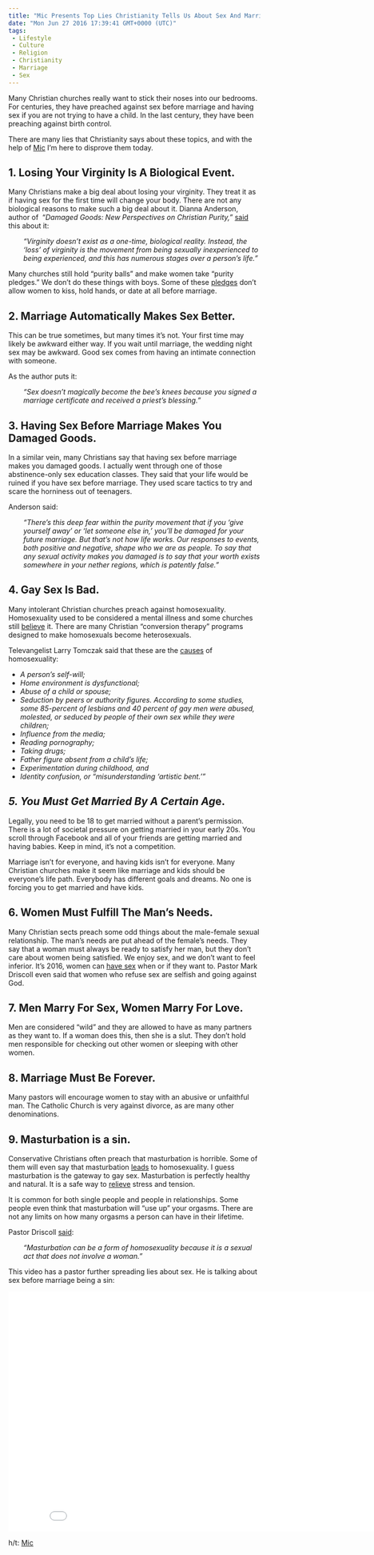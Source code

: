 ```yaml
---
title: "Mic Presents Top Lies Christianity Tells Us About Sex And Marriage"
date: "Mon Jun 27 2016 17:39:41 GMT+0000 (UTC)"
tags: 
 - Lifestyle
 - Culture
 - Religion
 - Christianity
 - Marriage
 - Sex
---
```

<p>Many Christian churches really want to stick their noses into our bedrooms. For centuries, they have preached against sex before marriage and having sex if you are not trying to have a child. In the last century, they have been preaching against birth control.</p><p>There are many lies that Christianity says about these topics, and with the help of <a href="https://mic.com/articles/108932/9-of-the-biggest-lies-christianity-tells-us-about-sex-and-marriage#.eHFsZW89r" onclick="__gaTracker(&apos;send&apos;, &apos;event&apos;, &apos;outbound-article&apos;, &apos;https://mic.com/articles/108932/9-of-the-biggest-lies-christianity-tells-us-about-sex-and-marriage#.eHFsZW89r&apos;, &apos;Mic&apos;);">Mic</a> I&#x2019;m here to disprove them today.</p><h2>1. Losing Your Virginity Is A Biological Event.</h2><p>Many Christians make a big deal about losing your virginity. They treat it as if having sex for the first time will change your body. There are not any biological reasons to make such a big deal about it. Dianna Anderson, author of &#xA0;&#x201C;<i>Damaged Goods: New Perspectives on Christian Purity,&#x201D;&#xA0;</i><a href="https://mic.com/articles/95564/the-way-we-think-about-virginity-in-america-is-finally-changing#.iONLaBhgL" onclick="__gaTracker(&apos;send&apos;, &apos;event&apos;, &apos;outbound-article&apos;, &apos;https://mic.com/articles/95564/the-way-we-think-about-virginity-in-america-is-finally-changing#.iONLaBhgL&apos;, &apos;said&apos;);">said</a> this about it:</p><p style="padding-left: 30px;"><em>&#x201C;Virginity doesn&#x2019;t exist as a one-time, biological reality. Instead, the &#x2018;loss&#x2019; of virginity is the movement from being sexually inexperienced to being experienced, and this has numerous stages over a person&#x2019;s life.&#x201D; </em></p><p>Many churches still hold &#x201C;purity balls&#x201D; and make women take &#x201C;purity pledges.&#x201D; We don&#x2019;t do these things with boys. Some of these <a href="http://www.liberalamerica.org/2014/05/05/these-father-daughter-christian-purity-ball-photos-are-really-creepy/">pledges</a> don&#x2019;t allow women to kiss, hold hands, or date at all before marriage.</p><h2>2. Marriage Automatically Makes Sex Better.</h2><p>This can be true sometimes, but many times it&#x2019;s not. Your first time may likely be awkward either way. If you wait until marriage, the wedding night sex may be awkward. Good sex comes from having an intimate connection with someone.</p><p>As the author puts it:</p><p style="padding-left: 30px;"><em>&#x201C;Sex doesn&#x2019;t magically become the bee&#x2019;s knees because you signed a marriage certificate and received a priest&#x2019;s blessing.&#x201D;</em></p><h2>3. Having Sex Before Marriage Makes You Damaged Goods.</h2><p>In a similar vein, many Christians say that having sex before marriage makes you damaged goods. I actually went through one of those abstinence-only sex education classes. They said that your life would be ruined if you have sex before marriage. They used scare tactics to try and scare the horniness out of teenagers.</p><p>Anderson said:</p><p style="padding-left: 30px;"><em>&#x201C;There&#x2019;s this deep fear within the purity movement that if you &#x2018;give yourself away&#x2019; or &#x2018;let someone else in,&#x2019; you&#x2019;ll be damaged for your future marriage. But that&#x2019;s not how life works. Our responses to events, both positive and negative, shape who we are as people. To say that any sexual activity makes you damaged is to say that your worth exists somewhere in your nether regions, which is patently false.&#x201D;</em></p><h2>4. Gay Sex Is Bad.</h2><p>Many intolerant Christian churches preach against homosexuality. Homosexuality used to be considered a mental illness and some churches still <a href="http://www.liberalamerica.org/2016/02/25/conversion-therapy-group-that-claims-homosexuality-is-a-mental-illness-to-be-banned/">believe</a> it. There are many Christian &#x201C;conversion therapy&#x201D; programs designed to make&#xA0;homosexuals become heterosexuals.</p><p>Televangelist Larry Tomczak said that these are the <a href="http://www.liberalamerica.org/2016/06/05/crazy-cakes-televangelist-thinks-knows-cause-homosexuality-video/">causes</a> of homosexuality:</p><ul>
<li><em>A&#xA0;person&#x2019;s self-will;</em></li>
<li><em>Home environment is dysfunctional;</em></li>
<li><em>Abuse of a child or spouse;</em></li>
<li><em>Seduction by peers or authority figures. According to some studies, some 85-percent of lesbians and 40 percent of gay men were abused, molested, or seduced by people of their own sex while they were children;</em></li>
<li><em>Influence from the media;</em></li>
<li><em>Reading pornography;</em></li>
<li><em>Taking drugs;</em></li>
<li><em>Father figure absent from a child&#x2019;s life;</em></li>
<li><em>Experimentation during childhood, and</em></li>
<li><em>Identity confusion, or &#x201C;misunderstanding &#x2018;artistic bent.&#x2019;&#x201D;</em></li>
</ul><h2><em>5. You Must Get Married By A Certain Ag</em>e.</h2><p>Legally, you need to be 18 to get married without a parent&#x2019;s permission. There is a lot of societal pressure on getting married in your early 20s. You scroll through Facebook and all of your friends are getting married and having babies. Keep in mind, it&#x2019;s not a competition.</p><p>Marriage isn&#x2019;t for everyone, and having kids isn&#x2019;t for everyone. Many Christian churches make it seem like marriage and kids should be everyone&#x2019;s life path. Everybody has different goals and dreams. No one is forcing you to get married and have kids.</p><h2>6. Women Must Fulfill The Man&#x2019;s Needs.</h2><p>Many Christian sects preach some odd things about the male-female sexual relationship. The man&#x2019;s needs are put ahead of the female&#x2019;s needs. They say that a woman must always be ready to satisfy her man, but they don&#x2019;t care about women being satisfied. We enjoy sex, and we don&#x2019;t want to feel inferior. It&#x2019;s 2016, women can <a href="https://mic.com/articles/108932/9-of-the-biggest-lies-christianity-tells-us-about-sex-and-marriage#.p7iej4KrD" onclick="__gaTracker(&apos;send&apos;, &apos;event&apos;, &apos;outbound-article&apos;, &apos;https://mic.com/articles/108932/9-of-the-biggest-lies-christianity-tells-us-about-sex-and-marriage#.p7iej4KrD&apos;, &apos;have sex&apos;);" target="_blank">have sex</a> when or if they want to. Pastor Mark Driscoll even said that women who refuse sex are selfish and going against God.</p><h2>7. Men Marry For Sex, Women Marry For Love.</h2><p>Men are considered &#x201C;wild&#x201D; and they are allowed to have as many partners as they want to. If a woman does this, then she is a slut. They don&#x2019;t hold men responsible for checking out other women or sleeping with other women.</p><h2>8. Marriage Must Be Forever.</h2><p>Many pastors will encourage women to stay with an abusive or unfaithful man. The Catholic Church is very against divorce, as are many other denominations.</p><h2>9. Masturbation is a sin.</h2><p>Conservative Christians often preach that masturbation is horrible. Some of them will even say that masturbation <a href="http://www.quotes-watchtower.co.uk/masturbation.html" onclick="__gaTracker(&apos;send&apos;, &apos;event&apos;, &apos;outbound-article&apos;, &apos;http://www.quotes-watchtower.co.uk/masturbation.html&apos;, &apos;leads&apos;);" target="_blank">leads</a> to homosexuality. I guess masturbation is the gateway to gay sex. Masturbation is perfectly healthy and natural. It is a safe way to <a href="https://mic.com/articles/107722/9-crazy-myths-about-masturbation-debunked#.AjPOuJ9rh" onclick="__gaTracker(&apos;send&apos;, &apos;event&apos;, &apos;outbound-article&apos;, &apos;https://mic.com/articles/107722/9-crazy-myths-about-masturbation-debunked#.AjPOuJ9rh&apos;, &apos;relieve&apos;);" target="_blank">relieve</a> stress and tension.</p><p>It is common for both single people and people in relationships. Some people even think that masturbation will &#x201C;use up&#x201D; your orgasms. There are not any limits on how many orgasms a person can have in their lifetime.</p><p>Pastor Driscoll <a href="https://mic.com/articles/108932/9-of-the-biggest-lies-christianity-tells-us-about-sex-and-marriage#.p7iej4KrD" onclick="__gaTracker(&apos;send&apos;, &apos;event&apos;, &apos;outbound-article&apos;, &apos;https://mic.com/articles/108932/9-of-the-biggest-lies-christianity-tells-us-about-sex-and-marriage#.p7iej4KrD&apos;, &apos;said&apos;);" target="_blank">said</a>:</p><p style="padding-left: 30px;"><em>&#x201C;Masturbation can be a form of homosexuality because it is a sexual act that does not involve a woman.&#x201D;</em></p><p>This video has a pastor further spreading lies about sex. He is talking about sex before marriage being a sin:</p><p><iframe width="853" height="480" src="//www.youtube.com/embed/dWXoFyPEuhI" frameborder="0" allowfullscreen></iframe></p><p>h/t: <a href="https://mic.com/articles/108932/9-of-the-biggest-lies-christianity-tells-us-about-sex-and-marriage#.p7iej4KrD" onclick="__gaTracker(&apos;send&apos;, &apos;event&apos;, &apos;outbound-article&apos;, &apos;https://mic.com/articles/108932/9-of-the-biggest-lies-christianity-tells-us-about-sex-and-marriage#.p7iej4KrD&apos;, &apos;Mic&apos;);">Mic</a></p>